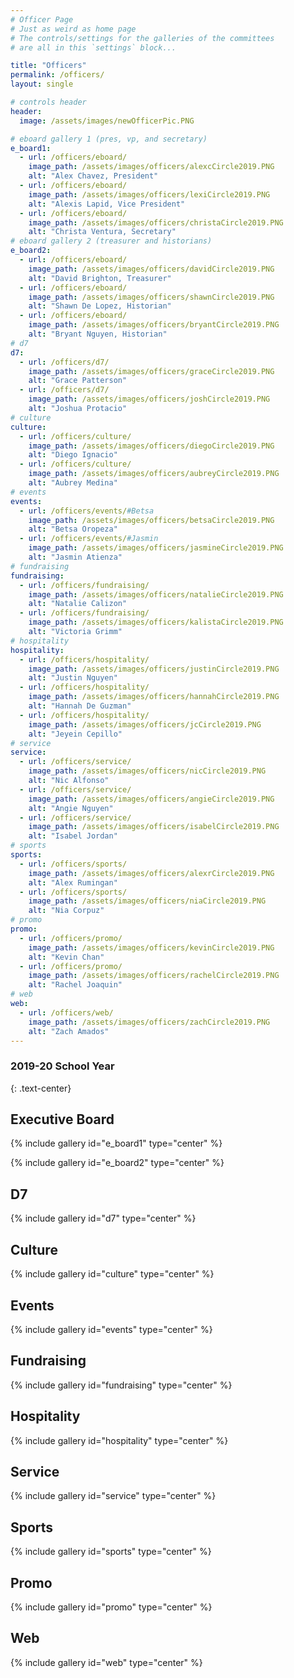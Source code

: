 ```yaml
---
# Officer Page
# Just as weird as home page
# The controls/settings for the galleries of the committees
# are all in this `settings` block...

title: "Officers"
permalink: /officers/
layout: single

# controls header
header:
  image: /assets/images/newOfficerPic.PNG

# eboard gallery 1 (pres, vp, and secretary)
e_board1:
  - url: /officers/eboard/
    image_path: /assets/images/officers/alexcCircle2019.PNG
    alt: "Alex Chavez, President"
  - url: /officers/eboard/
    image_path: /assets/images/officers/lexiCircle2019.PNG
    alt: "Alexis Lapid, Vice President"
  - url: /officers/eboard/
    image_path: /assets/images/officers/christaCircle2019.PNG
    alt: "Christa Ventura, Secretary"
# eboard gallery 2 (treasurer and historians)
e_board2:
  - url: /officers/eboard/
    image_path: /assets/images/officers/davidCircle2019.PNG
    alt: "David Brighton, Treasurer"
  - url: /officers/eboard/
    image_path: /assets/images/officers/shawnCircle2019.PNG
    alt: "Shawn De Lopez, Historian"
  - url: /officers/eboard/
    image_path: /assets/images/officers/bryantCircle2019.PNG
    alt: "Bryant Nguyen, Historian"
# d7
d7:
  - url: /officers/d7/
    image_path: /assets/images/officers/graceCircle2019.PNG
    alt: "Grace Patterson"
  - url: /officers/d7/
    image_path: /assets/images/officers/joshCircle2019.PNG
    alt: "Joshua Protacio"
# culture
culture:
  - url: /officers/culture/
    image_path: /assets/images/officers/diegoCircle2019.PNG
    alt: "Diego Ignacio"
  - url: /officers/culture/
    image_path: /assets/images/officers/aubreyCircle2019.PNG
    alt: "Aubrey Medina"
# events
events:
  - url: /officers/events/#Betsa
    image_path: /assets/images/officers/betsaCircle2019.PNG
    alt: "Betsa Oropeza"
  - url: /officers/events/#Jasmin
    image_path: /assets/images/officers/jasmineCircle2019.PNG
    alt: "Jasmin Atienza"
# fundraising
fundraising:
  - url: /officers/fundraising/
    image_path: /assets/images/officers/natalieCircle2019.PNG
    alt: "Natalie Calizon"
  - url: /officers/fundraising/
    image_path: /assets/images/officers/kalistaCircle2019.PNG
    alt: "Victoria Grimm"
# hospitality
hospitality:
  - url: /officers/hospitality/
    image_path: /assets/images/officers/justinCircle2019.PNG
    alt: "Justin Nguyen"
  - url: /officers/hospitality/
    image_path: /assets/images/officers/hannahCircle2019.PNG
    alt: "Hannah De Guzman"
  - url: /officers/hospitality/
    image_path: /assets/images/officers/jcCircle2019.PNG
    alt: "Jeyein Cepillo"
# service
service:
  - url: /officers/service/
    image_path: /assets/images/officers/nicCircle2019.PNG
    alt: "Nic Alfonso"
  - url: /officers/service/
    image_path: /assets/images/officers/angieCircle2019.PNG
    alt: "Angie Nguyen"
  - url: /officers/service/
    image_path: /assets/images/officers/isabelCircle2019.PNG
    alt: "Isabel Jordan"
# sports
sports:
  - url: /officers/sports/
    image_path: /assets/images/officers/alexrCircle2019.PNG
    alt: "Alex Rumingan"
  - url: /officers/sports/
    image_path: /assets/images/officers/niaCircle2019.PNG
    alt: "Nia Corpuz"
# promo
promo:
  - url: /officers/promo/
    image_path: /assets/images/officers/kevinCircle2019.PNG
    alt: "Kevin Chan"
  - url: /officers/promo/
    image_path: /assets/images/officers/rachelCircle2019.PNG
    alt: "Rachel Joaquin"
# web
web:
  - url: /officers/web/
    image_path: /assets/images/officers/zachCircle2019.PNG
    alt: "Zach Amados"
---
```


<!--
	this shouldn't need modification,
	unless you want to play with the
	layout!
  -->

### 2019-20 School Year
{: .text-center}

## Executive Board

{% include gallery id="e_board1" type="center" %}

{% include gallery id="e_board2" type="center" %}

## D7

{% include gallery id="d7" type="center" %}

## Culture

{% include gallery id="culture" type="center" %}

## Events

{% include gallery id="events" type="center" %}

## Fundraising

{% include gallery id="fundraising" type="center" %}

## Hospitality

{% include gallery id="hospitality" type="center" %}

## Service

{% include gallery id="service" type="center" %}

## Sports

{% include gallery id="sports" type="center" %}

## Promo

{% include gallery id="promo" type="center" %}

## Web

{% include gallery id="web" type="center" %}